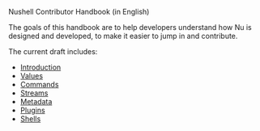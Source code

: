 Nushell Contributor Handbook (in English)

The goals of this handbook are to help developers understand how Nu is designed and developed, to make it easier to jump in and contribute.

The current draft includes:

* [Introduction](introduction.md)
* [Values](values.md)
* [Commands](commands.md)
* [Streams](streams.md)
* [Metadata](metadata.md)
* [Plugins](plugins.md)
* [Shells](shells.md)

